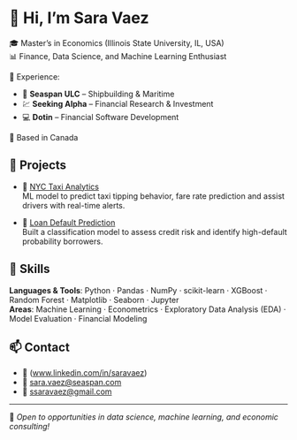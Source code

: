 # 👋 Hi, I’m Sara Vaez

🎓 Master’s in Economics (Illinois State University, IL, USA)  
📊 Finance, Data Science, and Machine Learning Enthusiast 

💼 Experience:  
- 🚢 **Seaspan ULC** – Shipbuilding & Maritime  
- 💹 **Seeking Alpha** – Financial Research & Investment  
- 💻 **Dotin** – Financial Software Development


📍 Based in Canada  

## 💼 Projects

- 🚕 [NYC Taxi Analytics](https://github.com/SaraVaez/NYC-Taxi-Analytics)  
  ML model to predict taxi tipping behavior, fare rate prediction and assist drivers with real-time alerts.

- 🏦 [Loan Default Prediction](https://github.com/SaraVaez/Loan-Default-Prediction)  
  Built a classification model to assess credit risk and identify high-default probability borrowers.

## 🧰 Skills

**Languages & Tools**: Python · Pandas · NumPy · scikit-learn · XGBoost · Random Forest · Matplotlib · Seaborn · Jupyter  
**Areas**: Machine Learning · Econometrics · Exploratory Data Analysis (EDA) · Model Evaluation · Financial Modeling

## 📫 Contact

- 💼 (www.linkedin.com/in/saravaez)
- 📧 sara.vaez@seaspan.com
- 📧 ssaravaez@gmail.com

---

📌 *Open to opportunities in data science, machine learning, and economic consulting!*

